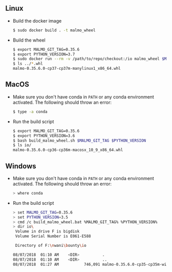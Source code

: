 ## Linux

  - Build the docker image
    ```sh
    $ sudo docker build . -t malmo_wheel
    ```
  - Build the wheel
    ```sh
    $ export MALMO_GIT_TAG=0.35.6
    $ export PYTHON_VERSION=3.7
    $ sudo docker run --rm -v /path/to/repo/checkout:/io malmo_wheel $MALMO_GIT_TAG $PYTHON_VERSION
    $ ls ../*.whl
    malmo-0.35.6.0-cp37-cp37m-manylinux1_x86_64.whl
    ```

## MacOS

  - Make sure you don't have conda in `PATH` or any conda environment activated.
    The following should throw an error:
    ```sh
    $ type -a conda
    ```

  - Run the build script
    ``` sh
    $ export MALMO_GIT_TAG=0.35.6
    $ export PYTHON_VERSION=3.6
    $ bash build_malmo_wheel.sh $MALMO_GIT_TAG $PYTHON_VERSION
    $ ls io/
    malmo-0.35.6.0-cp36-cp36m-macosx_10_9_x86_64.whl
    ```

## Windows

  - Make sure you don't have conda in `PATH` or any conda environment activated.
    The following should throw an error:
    ```sh
    > where conda
    ```

  - Run the build script
    ``` sh
    > set MALMO_GIT_TAG=0.35.6
    > set PYTHON_VERSION=3.5
    > cmd /c build_malmo_wheel.bat %MALMO_GIT_TAG% %PYTHON_VERSION%
    > dir io\
     Volume in drive F is bigdisk
     Volume Serial Number is E061-E588

     Directory of F:\nwani\bounty\io

    08/07/2018  01:10 AM    <DIR>          .
    08/07/2018  01:10 AM    <DIR>          ..
    08/07/2018  01:27 AM           746,091 malmo-0.35.6.0-cp35-cp35m-win_amd64.whl
    ```
